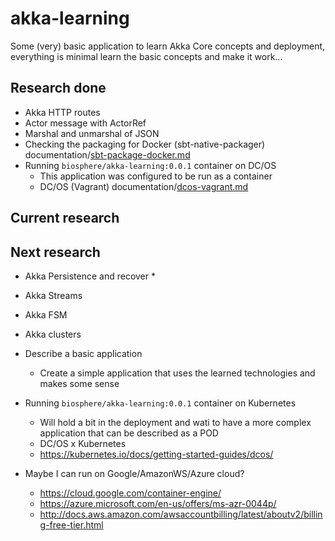 # akka-learning
Some (very) basic application to learn Akka Core concepts and deployment, everything is minimal learn the basic concepts and make it work...

## Research done
* Akka HTTP routes
* Actor message with ActorRef 
* Marshal and unmarshal of JSON 
* Checking the packaging for Docker (sbt-native-packager) documentation/[sbt-package-docker.md](documentation/sbt-package-docker.md)
* Running `biosphere/akka-learning:0.0.1` container on DC/OS 
    * This application was configured to be run as a container
    * DC/OS (Vagrant) documentation/[dcos-vagrant.md](documentation/dcos-vagrant.md)

## Current research

## Next research
* Akka Persistence and recover
    * 
* Akka Streams
* Akka FSM
* Akka clusters

* Describe a basic application
    * Create a simple application that uses the learned technologies and makes some sense

* Running `biosphere/akka-learning:0.0.1` container on Kubernetes
    * Will hold a bit in the deployment and wati to have a more complex application that can be described as a POD
    * DC/OS x Kubernetes
	* https://kubernetes.io/docs/getting-started-guides/dcos/

* Maybe I can run on Google/AmazonWS/Azure cloud?
    * https://cloud.google.com/container-engine/
    * https://azure.microsoft.com/en-us/offers/ms-azr-0044p/
    * http://docs.aws.amazon.com/awsaccountbilling/latest/aboutv2/billing-free-tier.html


